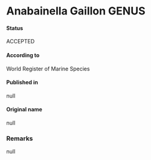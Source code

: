 Anabainella Gaillon GENUS
=======

#### Status
ACCEPTED

#### According to
World Register of Marine Species

#### Published in
null

#### Original name
null

### Remarks
null